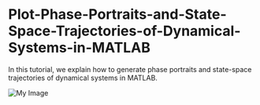 # Plot-Phase-Portraits-and-State-Space-Trajectories-of-Dynamical-Systems-in-MATLAB
In this tutorial, we explain how to generate phase portraits and state-space trajectories of dynamical systems in MATLAB. 



![My Image](plots.png)
